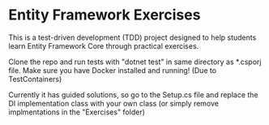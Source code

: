 # Entity Framework Exercises

This is a test-driven development (TDD) project designed to help students learn Entity Framework Core through practical exercises.

Clone the repo and run tests with "dotnet test" in same directory as *.csporj file. Make sure you have Docker installed and running! (Due to TestContainers)

Currently it has guided solutions, so go to the Setup.cs file and replace the DI implementation class with your own class (or simply remove implmentations in the "Exercises" folder)
